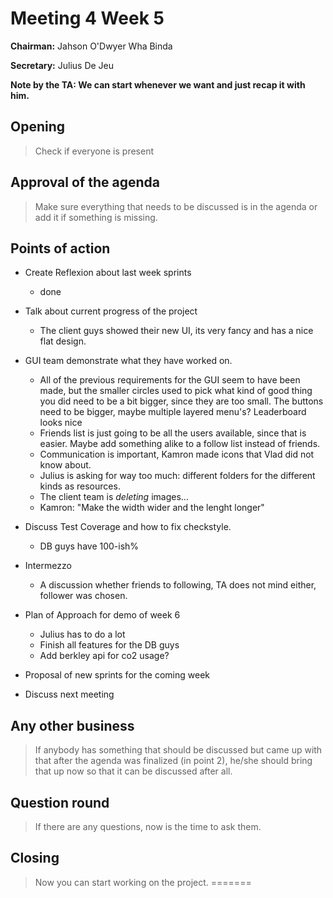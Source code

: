 # Meeting 4 Week 5
**Chairman:** Jahson O'Dwyer Wha Binda

**Secretary:** Julius De Jeu

**Note by the TA: We can start whenever we want and just recap it with him.**

## Opening
> Check if everyone is present

## Approval of the agenda
> Make sure everything that needs to be discussed is in the agenda or add it if something is missing.


## Points of action
- Create Reflexion about last week sprints 
    - done
- Talk about current progress of the project
    - The client guys showed their new UI, its very fancy and has a nice flat design. 
- GUI team demonstrate what they have worked on.
    - All of the previous requirements for the GUI seem to have been made, but the smaller circles used to pick what kind of good thing you did need to be a bit bigger, since they are too small. The buttons need to be bigger, maybe multiple layered menu's? Leaderboard looks nice
    - Friends list is just going to be all the users available, since that is easier. Maybe add something alike to a follow list instead of friends. 
    - Communication is important, Kamron made icons that Vlad did not know about. 
    - Julius is asking for way too much: different folders for the different kinds as resources. 
    - The client team is _deleting_ images...
    - Kamron: "Make the width wider and the lenght longer"
- Discuss Test Coverage and how to fix checkstyle.
    - DB guys have 100-ish%

- Intermezzo
    - A discussion whether friends to following, TA does not mind either, follower was chosen.

- Plan of Approach for demo of week 6
    - Julius has to do a lot
    - Finish all features for the DB guys
    - Add berkley api for co2 usage?

- Proposal of new sprints for the coming week

- Discuss next meeting 

## Any other business

> If anybody has something that should be discussed but came up with that after the agenda was finalized (in point 2), he/she should bring that up now so that it can be discussed after all.


## Question round

> If there are any questions, now is the time to ask them.



## Closing

> Now you can start working on the project.
=======
